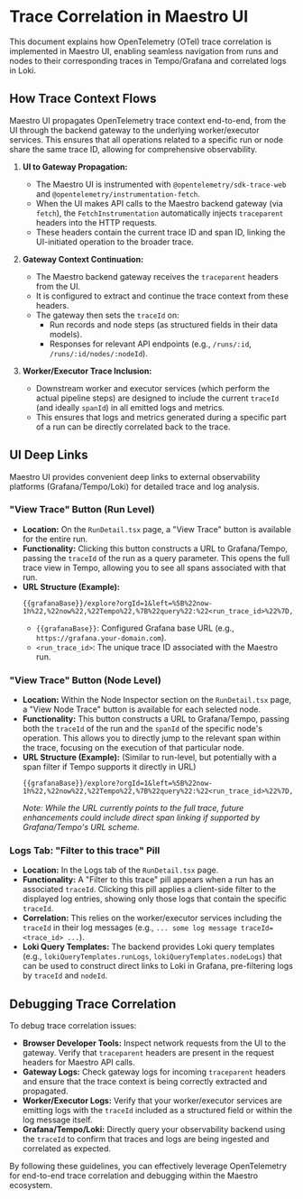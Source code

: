 # Trace Correlation in Maestro UI

This document explains how OpenTelemetry (OTel) trace correlation is implemented in Maestro UI, enabling seamless navigation from runs and nodes to their corresponding traces in Tempo/Grafana and correlated logs in Loki.

## How Trace Context Flows

Maestro UI propagates OpenTelemetry trace context end-to-end, from the UI through the backend gateway to the underlying worker/executor services. This ensures that all operations related to a specific run or node share the same trace ID, allowing for comprehensive observability.

1.  **UI to Gateway Propagation:**
    *   The Maestro UI is instrumented with `@opentelemetry/sdk-trace-web` and `@opentelemetry/instrumentation-fetch`.
    *   When the UI makes API calls to the Maestro backend gateway (via `fetch`), the `FetchInstrumentation` automatically injects `traceparent` headers into the HTTP requests.
    *   These headers contain the current trace ID and span ID, linking the UI-initiated operation to the broader trace.

2.  **Gateway Context Continuation:**
    *   The Maestro backend gateway receives the `traceparent` headers from the UI.
    *   It is configured to extract and continue the trace context from these headers.
    *   The gateway then sets the `traceId` on:
        *   Run records and node steps (as structured fields in their data models).
        *   Responses for relevant API endpoints (e.g., `/runs/:id`, `/runs/:id/nodes/:nodeId`).

3.  **Worker/Executor Trace Inclusion:**
    *   Downstream worker and executor services (which perform the actual pipeline steps) are designed to include the current `traceId` (and ideally `spanId`) in all emitted logs and metrics.
    *   This ensures that logs and metrics generated during a specific part of a run can be directly correlated back to the trace.

## UI Deep Links

Maestro UI provides convenient deep links to external observability platforms (Grafana/Tempo/Loki) for detailed trace and log analysis.

### "View Trace" Button (Run Level)

*   **Location:** On the `RunDetail.tsx` page, a "View Trace" button is available for the entire run.
*   **Functionality:** Clicking this button constructs a URL to Grafana/Tempo, passing the `traceId` of the run as a query parameter. This opens the full trace view in Tempo, allowing you to see all spans associated with that run.
*   **URL Structure (Example):**
    ```
    {{grafanaBase}}/explore?orgId=1&left=%5B%22now-1h%22,%22now%22,%22Tempo%22,%7B%22query%22:%22<run_trace_id>%22%7D,%7B%22ui%22:%22trace%22%7D%5D
    ```
    *   `{{grafanaBase}}`: Configured Grafana base URL (e.g., `https://grafana.your-domain.com`).
    *   `<run_trace_id>`: The unique trace ID associated with the Maestro run.

### "View Trace" Button (Node Level)

*   **Location:** Within the Node Inspector section on the `RunDetail.tsx` page, a "View Node Trace" button is available for each selected node.
*   **Functionality:** This button constructs a URL to Grafana/Tempo, passing both the `traceId` of the run and the `spanId` of the specific node's operation. This allows you to directly jump to the relevant span within the trace, focusing on the execution of that particular node.
*   **URL Structure (Example):** (Similar to run-level, but potentially with a span filter if Tempo supports it directly in URL)
    ```
    {{grafanaBase}}/explore?orgId=1&left=%5B%22now-1h%22,%22now%22,%22Tempo%22,%7B%22query%22:%22<run_trace_id>%22%7D,%7B%22ui%22:%22trace%22%7D%5D
    ```
    *Note: While the URL currently points to the full trace, future enhancements could include direct span linking if supported by Grafana/Tempo's URL scheme.*

### Logs Tab: "Filter to this trace" Pill

*   **Location:** In the Logs tab of the `RunDetail.tsx` page.
*   **Functionality:** A "Filter to this trace" pill appears when a run has an associated `traceId`. Clicking this pill applies a client-side filter to the displayed log entries, showing only those logs that contain the specific `traceId`.
*   **Correlation:** This relies on the worker/executor services including the `traceId` in their log messages (e.g., `... some log message traceId=<trace_id> ...`).
*   **Loki Query Templates:** The backend provides Loki query templates (e.g., `lokiQueryTemplates.runLogs`, `lokiQueryTemplates.nodeLogs`) that can be used to construct direct links to Loki in Grafana, pre-filtering logs by `traceId` and `nodeId`.

## Debugging Trace Correlation

To debug trace correlation issues:

*   **Browser Developer Tools:** Inspect network requests from the UI to the gateway. Verify that `traceparent` headers are present in the request headers for Maestro API calls.
*   **Gateway Logs:** Check gateway logs for incoming `traceparent` headers and ensure that the trace context is being correctly extracted and propagated.
*   **Worker/Executor Logs:** Verify that your worker/executor services are emitting logs with the `traceId` included as a structured field or within the log message itself.
*   **Grafana/Tempo/Loki:** Directly query your observability backend using the `traceId` to confirm that traces and logs are being ingested and correlated as expected.

By following these guidelines, you can effectively leverage OpenTelemetry for end-to-end trace correlation and debugging within the Maestro ecosystem.
